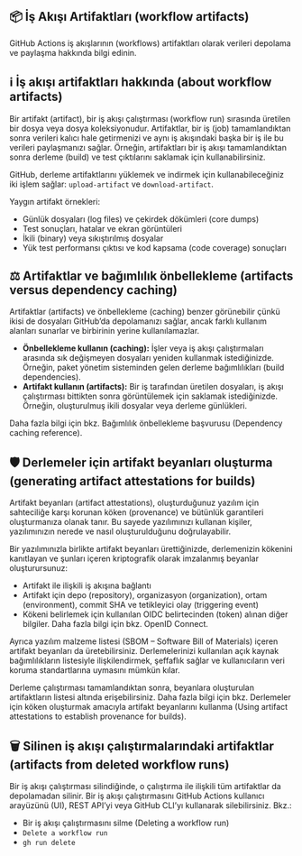 ## 📦 İş Akışı Artifaktları (workflow artifacts)

GitHub Actions iş akışlarının (workflows) artifaktları olarak verileri depolama ve paylaşma hakkında bilgi edinin.

## ℹ️ İş akışı artifaktları hakkında (about workflow artifacts)

Bir artifakt (artifact), bir iş akışı çalıştırması (workflow run) sırasında üretilen bir dosya veya dosya koleksiyonudur. Artifaktlar, bir iş (job) tamamlandıktan sonra verileri kalıcı hale getirmenizi ve aynı iş akışındaki başka bir iş ile bu verileri paylaşmanızı sağlar. Örneğin, artifaktları bir iş akışı tamamlandıktan sonra derleme (build) ve test çıktılarını saklamak için kullanabilirsiniz.

GitHub, derleme artifaktlarını yüklemek ve indirmek için kullanabileceğiniz iki işlem sağlar: `upload-artifact` ve `download-artifact`.

Yaygın artifakt örnekleri:

* Günlük dosyaları (log files) ve çekirdek dökümleri (core dumps)
* Test sonuçları, hatalar ve ekran görüntüleri
* İkili (binary) veya sıkıştırılmış dosyalar
* Yük test performansı çıktısı ve kod kapsama (code coverage) sonuçları

## ⚖️ Artifaktlar ve bağımlılık önbellekleme (artifacts versus dependency caching)

Artifaktlar (artifacts) ve önbellekleme (caching) benzer görünebilir çünkü ikisi de dosyaları GitHub’da depolamanızı sağlar, ancak farklı kullanım alanları sunarlar ve birbirinin yerine kullanılamazlar.

* **Önbellekleme kullanın (caching):** İşler veya iş akışı çalıştırmaları arasında sık değişmeyen dosyaları yeniden kullanmak istediğinizde. Örneğin, paket yönetim sisteminden gelen derleme bağımlılıkları (build dependencies).
* **Artifakt kullanın (artifacts):** Bir iş tarafından üretilen dosyaları, iş akışı çalıştırması bittikten sonra görüntülemek için saklamak istediğinizde. Örneğin, oluşturulmuş ikili dosyalar veya derleme günlükleri.

Daha fazla bilgi için bkz. Bağımlılık önbellekleme başvurusu (Dependency caching reference).

## 🛡️ Derlemeler için artifakt beyanları oluşturma (generating artifact attestations for builds)

Artifakt beyanları (artifact attestations), oluşturduğunuz yazılım için sahteciliğe karşı korunan köken (provenance) ve bütünlük garantileri oluşturmanıza olanak tanır. Bu sayede yazılımınızı kullanan kişiler, yazılımınızın nerede ve nasıl oluşturulduğunu doğrulayabilir.

Bir yazılımınızla birlikte artifakt beyanları ürettiğinizde, derlemenizin kökenini kanıtlayan ve şunları içeren kriptografik olarak imzalanmış beyanlar oluşturursunuz:

* Artifakt ile ilişkili iş akışına bağlantı
* Artifakt için depo (repository), organizasyon (organization), ortam (environment), commit SHA ve tetikleyici olay (triggering event)
* Kökeni belirlemek için kullanılan OIDC belirtecinden (token) alınan diğer bilgiler. Daha fazla bilgi için bkz. OpenID Connect.

Ayrıca yazılım malzeme listesi (SBOM – Software Bill of Materials) içeren artifakt beyanları da üretebilirsiniz. Derlemelerinizi kullanılan açık kaynak bağımlılıkların listesiyle ilişkilendirmek, şeffaflık sağlar ve kullanıcıların veri koruma standartlarına uymasını mümkün kılar.

Derleme çalıştırması tamamlandıktan sonra, beyanlara oluşturulan artifaktların listesi altında erişebilirsiniz. Daha fazla bilgi için bkz. Derlemeler için köken oluşturmak amacıyla artifakt beyanlarını kullanma (Using artifact attestations to establish provenance for builds).

## 🗑️ Silinen iş akışı çalıştırmalarındaki artifaktlar (artifacts from deleted workflow runs)

Bir iş akışı çalıştırması silindiğinde, o çalıştırma ile ilişkili tüm artifaktlar da depolamadan silinir. Bir iş akışı çalıştırmasını GitHub Actions kullanıcı arayüzünü (UI), REST API’yi veya GitHub CLI’yı kullanarak silebilirsiniz. Bkz.:

* Bir iş akışı çalıştırmasını silme (Deleting a workflow run)
* `Delete a workflow run`
* `gh run delete`
